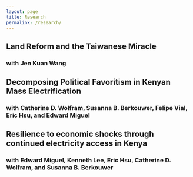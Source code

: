 ```yaml
---
layout: page
title: Research
permalink: /research/
---
```


## Land Reform and the Taiwanese Miracle 
### with Jen Kuan Wang

## Decomposing Political Favoritism in Kenyan Mass Electrification
### with Catherine D. Wolfram, Susanna B. Berkouwer, Felipe Vial, Eric Hsu, and Edward Miguel

## Resilience to economic shocks through continued electricity access in Kenya
### with Edward Miguel, Kenneth Lee, Eric Hsu, Catherine D. Wolfram, and Susanna B. Berkouwer